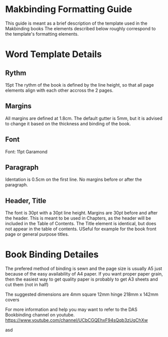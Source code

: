 # Makbinding Formatting Guide

This guide is meant as a brief description of the template used in the Makbinding books
The elements described below roughly correspond to the template's formatting elements.

# Word Template Details

## Rythm

15pt
The rythm of the book is defined by the line height, so that all page elements align with each other accross the 2 pages. 

## Margins
All margins are defined at 1.8cm. The default gutter is 5mm, but it is advised to change it based on the thickness and binding of the book.

## Font

Font: 11pt Garamond

## Paragraph

Identation is 0.5cm on the first line. No margins before or after the paragraph.

## Header, Title

The font is 30pt with a 30pt line height. Margins are 30pt before and after the header. This is meant to be used in Chapters, as the header will be included in the Table of Contents.
The Title element is identical, but does not appear in the table of contents. USeful for example for the book front page or general purpose titles.

# Book Binding Detailes

The prefered method of binding is sewn and the page size is usually A5 just because of the easy availability of A4 paper. If you want proper paper grain, then the easiest way to get quality paper is probably to get A3 sheets and cut them (not in half)

The suggested dimensions are
4mm square
12mm hinge
218mm x 142mm covers

For more information and help you may want to refer to the DAS Bookbinding channel on youtube.
https://www.youtube.com/channel/UCbCGQEhxF94sQqb3zUqChXw


asd
